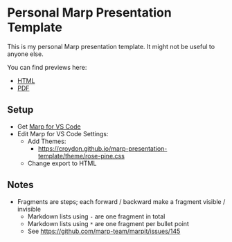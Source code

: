 # Personal Marp Presentation Template

This is my personal Marp presentation template. It might not be useful to anyone else.

You can find previews here:
  * [HTML](https://croydon.github.io/marp-presentation-template/)
  * [PDF](https://croydon.github.io/marp-presentation-template/presentation.pdf)


## Setup

  * Get [Marp for VS Code](https://marp.app)
  * Edit Marp for VS Code Settings:
    * Add Themes:
       * https://croydon.github.io/marp-presentation-template/theme/rose-pine.css
    * Change export to HTML


## Notes

  * Fragments are steps; each forward / backward make a fragment visible / invisible
    * Markdown lists using `-` are one fragment in total
    * Markdown lists using `*` are one fragment per bullet point
    * See https://github.com/marp-team/marpit/issues/145
